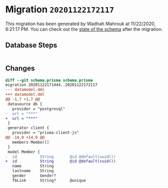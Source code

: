 # Migration `20201122172117`

This migration has been generated by Wadhah Mahrouk at 11/22/2020, 6:21:17 PM.
You can check out the [state of the schema](./schema.prisma) after the migration.

## Database Steps

```sql

```

## Changes

```diff
diff --git schema.prisma schema.prisma
migration 20201122171444..20201122172117
--- datamodel.dml
+++ datamodel.dml
@@ -1,7 +1,7 @@
 datasource db {
   provider = "postgresql"
-  url = "***"
+  url = "***"
 }
 generator client {
   provider = "prisma-client-js"
@@ -14,9 +14,9 @@
   members Member[]
 }
 model Member {
-  id          String       @id @default(uuid())
+  id          String       @id @default(cuid())
   name        String
   lastname    String
   gender      Gender?
   fbLink      String?      @unique
```


